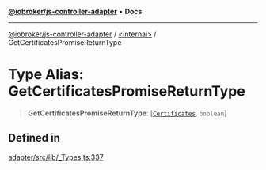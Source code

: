 [**@iobroker/js-controller-adapter**](../../README.md) • **Docs**

***

[@iobroker/js-controller-adapter](../../globals.md) / [\<internal\>](../README.md) / GetCertificatesPromiseReturnType

# Type Alias: GetCertificatesPromiseReturnType

> **GetCertificatesPromiseReturnType**: [[`Certificates`](../interfaces/Certificates.md), `boolean`]

## Defined in

[adapter/src/lib/\_Types.ts:337](https://github.com/ioBroker/ioBroker.js-controller/blob/3f7dfd7110e5b0031cea7f51684c94438886c7d3/packages/adapter/src/lib/_Types.ts#L337)
